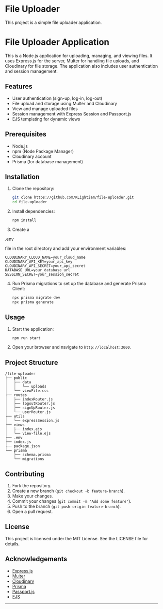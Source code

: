 # File Uploader

This project is a simple file uploader application.
# File Uploader Application

This is a Node.js application for uploading, managing, and viewing files. It uses Express.js for the server, Multer for handling file uploads, and Cloudinary for file storage. The application also includes user authentication and session management.

## Features

- User authentication (sign-up, log-in, log-out)
- File upload and storage using Multer and Cloudinary
- View and manage uploaded files
- Session management with Express Session and Passport.js
- EJS templating for dynamic views

## Prerequisites

- Node.js
- npm (Node Package Manager)
- Cloudinary account
- Prisma (for database management)

## Installation

1. Clone the repository:

   ```bash
   git clone https://github.com/KLightiam/file-uploader.git
   cd file-uploader
   ```

2. Install dependencies:

   ```bash
   npm install
   ```

3. Create a 

.env

 file in the root directory and add your environment variables:

   ```env
   CLOUDINARY_CLOUD_NAME=your_cloud_name
   CLOUDINARY_API_KEY=your_api_key
   CLOUDINARY_API_SECRET=your_api_secret
   DATABASE_URL=your_database_url
   SESSION_SECRET=your_session_secret
   ```

4. Run Prisma migrations to set up the database and generate Prisma Client:

   ```bash
   npx prisma migrate dev
   npx prisma generate
   ```

## Usage

1. Start the application:

   ```bash
   npm run start
   ```

2. Open your browser and navigate to `http://localhost:3000`.

## Project Structure

```
/file-uploader
├── public
│   ├── data
│   │   └── uploads
│   └── viewFile.css
├── routes
│   ├── indexRouter.js
│   ├── logoutRouter.js
│   ├── signUpRouter.js
│   └── userRouter.js
├── utils
│   └── expressSession.js
├── views
│   ├── index.ejs
│   └── view-file.ejs
├── .env
├── index.js
├── package.json
└── prisma
    ├── schema.prisma
    └── migrations
```

## Contributing

1. Fork the repository.
2. Create a new branch (`git checkout -b feature-branch`).
3. Make your changes.
4. Commit your changes (`git commit -m 'Add some feature'`).
5. Push to the branch (`git push origin feature-branch`).
6. Open a pull request.

## License

This project is licensed under the MIT License. See the LICENSE file for details.

## Acknowledgements

- [Express.js](https://expressjs.com/)
- [Multer](https://github.com/expressjs/multer)
- [Cloudinary](https://cloudinary.com/)
- [Prisma](https://www.prisma.io/)
- [Passport.js](http://www.passportjs.org/)
- [EJS](https://ejs.co/)

---